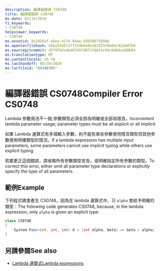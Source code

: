```yaml
---
description: 編譯器錯誤 CS0748
title: 編譯器錯誤 CS0748
ms.date: 03/14/2019
f1_keywords:
- CS0748
helpviewer_keywords:
- CS0748
ms.assetid: da1935af-a5ea-41f4-84ae-58559b750566
ms.openlocfilehash: 93b254d5f2ff319b6e0e162d25f0e0dc42addfb0
ms.sourcegitcommit: d579fb5e4b46745fd0f1f8874c94c6469ce58604
ms.translationtype: MT
ms.contentlocale: zh-TW
ms.lasthandoff: 08/30/2020
ms.locfileid: "89140395"
---
```

# <a name="compiler-error-cs0748"></a><span data-ttu-id="52cde-103">編譯器錯誤 CS0748</span><span class="sxs-lookup"><span data-stu-id="52cde-103">Compiler Error CS0748</span></span>

<span data-ttu-id="52cde-104">Lambda 參數用法不一致;參數類型必須全部為明確或全部為隱含。</span><span class="sxs-lookup"><span data-stu-id="52cde-104">Inconsistent lambda parameter usage; parameter types must be all explicit or all implicit.</span></span>
  
<span data-ttu-id="52cde-105">如果 Lambda 運算式有多個輸入參數，則不能有某些參數使用隱含類型但其他參數使用明確類型的情況。</span><span class="sxs-lookup"><span data-stu-id="52cde-105">If a lambda expression has multiple input parameters, some parameters cannot use implicit typing while others use explicit typing.</span></span>

<span data-ttu-id="52cde-106">若要更正這個錯誤，請省略所有參數類型宣告，或明確指定所有參數的類型。</span><span class="sxs-lookup"><span data-stu-id="52cde-106">To correct this error, either omit all parameter type declarations or explicitly specify the type of all parameters.</span></span>
  
## <a name="example"></a><span data-ttu-id="52cde-107">範例</span><span class="sxs-lookup"><span data-stu-id="52cde-107">Example</span></span>

<span data-ttu-id="52cde-108">下列程式碼會產生 CS0748，因為在 lambda 運算式中，只 `alpha` 會給予明確的類型：</span><span class="sxs-lookup"><span data-stu-id="52cde-108">The following code generates CS0748, because, in the lambda expression, only `alpha` is given an explicit type:</span></span>

```csharp
class CS0748  
{  
    System.Func<int, int, int> d = (int alpha, beta) => beta / alpha;
}  
```

## <a name="see-also"></a><span data-ttu-id="52cde-109">另請參閱</span><span class="sxs-lookup"><span data-stu-id="52cde-109">See also</span></span>

- [<span data-ttu-id="52cde-110">Lambda 運算式</span><span class="sxs-lookup"><span data-stu-id="52cde-110">Lambda expressions</span></span>](../language-reference/operators/lambda-expressions.md)
